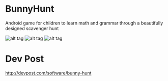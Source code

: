 # BunnyHunt
Android game for children to learn math and grammar through a beautifully designed scavenger hunt

![alt tag](http://challengepost-s3-challengepost.netdna-ssl.com/photos/production/software_photos/000/230/875/datas/gallery.jpg)
![alt tag](http://challengepost-s3-challengepost.netdna-ssl.com/photos/production/software_photos/000/230/879/datas/gallery.jpg)
![alt tag](http://challengepost-s3-challengepost.netdna-ssl.com/photos/production/software_photos/000/230/878/datas/gallery.jpg)

# Dev Post 
http://devpost.com/software/bunny-hunt

